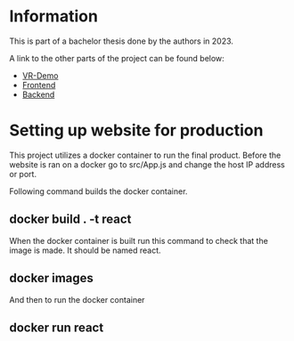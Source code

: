 # Information

This is part of a bachelor thesis done by the authors in 2023.

A link to the other parts of the project can be found below:

- [VR-Demo](https://github.com/Bacheloroppgave-Kystverket/Unity-VR-Eye-Tracking-Demo)
- [Frontend](https://github.com/Bacheloroppgave-Kystverket/Frontend)
- [Backend](https://github.com/Bacheloroppgave-Kystverket/Backend)

# Setting up website for production

This project utilizes a docker container to run the final product. Before the website is ran on a docker go to src/App.js and change the host IP address or port.

Following command builds the docker container.

## docker build . -t react

When the docker container is built run this command to check that the image is made. It should be named react.

## docker images

And then to run the docker container

## docker run react
